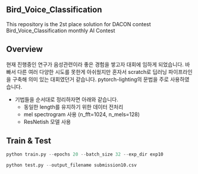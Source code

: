 ## Bird_Voice_Classification
This repository is the 2st place solution for DACON contest Bird_Voice_Classification monthly AI Contest

## Overview
현재 진행중인 연구가 음성관련이라 좋은 경험을 쌓고자 대회에 임하게 되었습니다. 
바빠서 다른 여러 다양한 시도를 못한게 아쉬웠지만 혼자서 scratch로 딥러닝 파이프라인을 구축해 의미 있는 대회였던거 같습니다.
pytorch-lighting의 문법을 주로 사용하였습니다. 

- 기법들을 순서대로 정리하자면 아래와 같습니다.
    - 동일한 length를 유지하기 위한 데이터 전처리
    - mel spectrogram 사용 (n_fft=1024, n_mels=128)
    - ResNetish 모델 사용


## Train & Test
```python
python train.py --epochs 20 --batch_size 32 --exp_dir exp10

python test.py --output_filename submission10.csv
```
